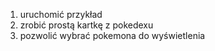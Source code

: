 1. uruchomić przykład
2. zrobić prostą kartkę z pokedexu
3. pozwolić wybrać pokemona do wyświetlenia